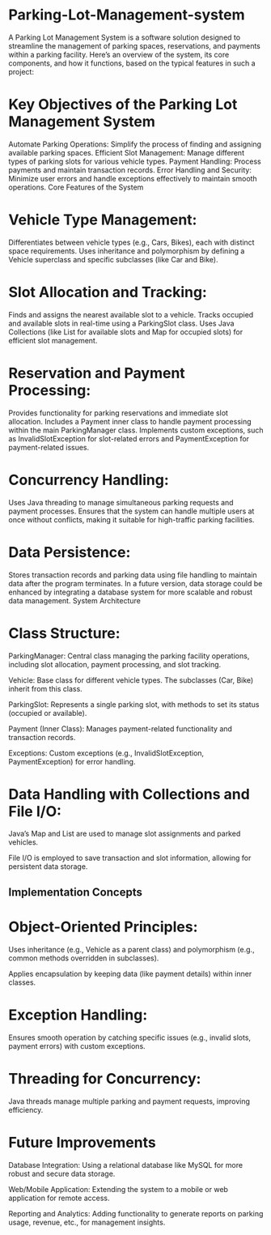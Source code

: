 # Parking-Lot-Management-system

A Parking Lot Management System is a software solution designed to streamline the management of parking spaces, reservations, and payments within a parking facility. Here’s an overview of the system, its core components, and how it functions, based on the typical features in such a project:

# Key Objectives of the Parking Lot Management System
Automate Parking Operations: Simplify the process of finding and assigning available parking spaces.
Efficient Slot Management: Manage different types of parking slots for various vehicle types.
Payment Handling: Process payments and maintain transaction records.
Error Handling and Security: Minimize user errors and handle exceptions effectively to maintain smooth operations.
Core Features of the System
# Vehicle Type Management:

Differentiates between vehicle types (e.g., Cars, Bikes), each with distinct space requirements.
Uses inheritance and polymorphism by defining a Vehicle superclass and specific subclasses (like Car and Bike).
# Slot Allocation and Tracking:

Finds and assigns the nearest available slot to a vehicle.
Tracks occupied and available slots in real-time using a ParkingSlot class.
Uses Java Collections (like List for available slots and Map for occupied slots) for efficient slot management.
# Reservation and Payment Processing:

Provides functionality for parking reservations and immediate slot allocation.
Includes a Payment inner class to handle payment processing within the main ParkingManager class.
Implements custom exceptions, such as InvalidSlotException for slot-related errors and PaymentException for payment-related issues.
# Concurrency Handling:

Uses Java threading to manage simultaneous parking requests and payment processes.
Ensures that the system can handle multiple users at once without conflicts, making it suitable for high-traffic parking facilities.
# Data Persistence:

Stores transaction records and parking data using file handling to maintain data after the program terminates.
In a future version, data storage could be enhanced by integrating a database system for more scalable and robust data management.
System Architecture
# Class Structure:

ParkingManager: Central class managing the parking facility operations, including slot allocation, payment processing, and slot tracking.

Vehicle: Base class for different vehicle types. The subclasses (Car, Bike) inherit from this class.

ParkingSlot: Represents a single parking slot, with methods to set its status (occupied or available).

Payment (Inner Class): Manages payment-related functionality and transaction records.

Exceptions: Custom exceptions (e.g., InvalidSlotException, PaymentException) for error handling.

# Data Handling with Collections and File I/O:

Java’s Map and List are used to manage slot assignments and parked vehicles.

File I/O is employed to save transaction and slot information, allowing for persistent data storage.

## Implementation Concepts
# Object-Oriented Principles:

Uses inheritance (e.g., Vehicle as a parent class) and polymorphism (e.g., common methods overridden in subclasses).

Applies encapsulation by keeping data (like payment details) within inner classes.
# Exception Handling:

Ensures smooth operation by catching specific issues (e.g., invalid slots, payment errors) with custom exceptions.
# Threading for Concurrency:

Java threads manage multiple parking and payment requests, improving efficiency.
# Future Improvements
Database Integration: Using a relational database like MySQL for more robust and secure data storage.

Web/Mobile Application: Extending the system to a mobile or web application for remote access.

Reporting and Analytics: Adding functionality to generate reports on parking usage, revenue, etc., for management insights.
